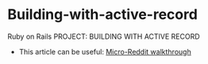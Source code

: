 # Building-with-active-record
Ruby on Rails PROJECT: BUILDING WITH ACTIVE RECORD

* This article can be useful: [Micro-Reddit walkthrough](http://jberczel.github.io/micro-reddit-walkthrough/)
